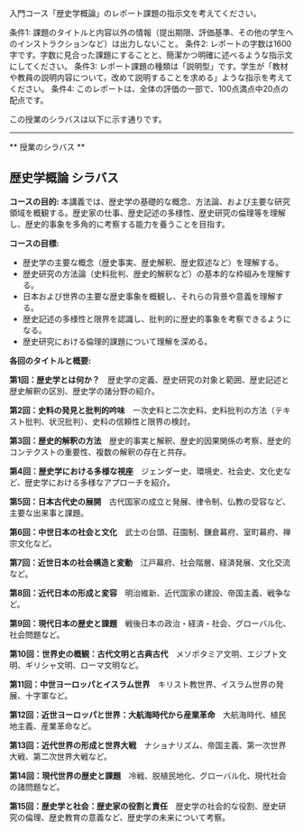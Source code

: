 入門コース「歴史学概論」のレポート課題の指示文を考えてください。

条件1: 課題のタイトルと内容以外の情報（提出期限、評価基準、その他の学生へのインストラクションなど）は出力しないこと。
条件2: レポートの字数は1600字です。字数に見合った課題にすることと、簡潔かつ明確に述べるような指示文にしてください。
条件3: レポート課題の種類は「説明型」です。学生が「教材や教員の説明内容について，改めて説明することを求める」ような指示を考えてください。
条件4: このレポートは、全体の評価の一部で、100点満点中20点の配点です。

この授業のシラバスは以下に示す通りです。

---------------------------------------
** 授業のシラバス **
## 歴史学概論 シラバス

**コースの目的:** 本講義では、歴史学の基礎的な概念、方法論、および主要な研究領域を概観する。歴史家の仕事、歴史記述の多様性、歴史研究の倫理等を理解し、歴史的事象を多角的に考察する能力を養うことを目指す。

**コースの目標:**

* 歴史学の主要な概念（歴史事実、歴史解釈、歴史叙述など）を理解する。
* 歴史研究の方法論（史料批判、歴史的解釈など）の基本的な枠組みを理解する。
* 日本および世界の主要な歴史事象を概観し、それらの背景や意義を理解する。
* 歴史記述の多様性と限界を認識し、批判的に歴史的事象を考察できるようになる。
* 歴史研究における倫理的課題について理解を深める。


**各回のタイトルと概要:**

**第1回：歴史学とは何か？**　歴史学の定義、歴史研究の対象と範囲、歴史記述と歴史解釈の区別、歴史学の諸分野の紹介。

**第2回：史料の発見と批判的吟味**　一次史料と二次史料、史料批判の方法（テキスト批判、状況批判）、史料の信頼性と限界の検討。

**第3回：歴史的解釈の方法**　歴史的事実と解釈、歴史的因果関係の考察、歴史的コンテクストの重要性、複数の解釈の存在と共存。

**第4回：歴史学における多様な視座**　ジェンダー史、環境史、社会史、文化史など、歴史学における多様なアプローチを紹介。

**第5回：日本古代史の展開**　古代国家の成立と発展、律令制、仏教の受容など、主要な出来事と課題。

**第6回：中世日本の社会と文化**　武士の台頭、荘園制、鎌倉幕府、室町幕府、禅宗文化など。

**第7回：近世日本の社会構造と変動**　江戸幕府、社会階層、経済発展、文化交流など。

**第8回：近代日本の形成と変容**　明治維新、近代国家の建設、帝国主義、戦争など。

**第9回：現代日本の歴史と課題**　戦後日本の政治・経済・社会、グローバル化、社会問題など。

**第10回：世界史の概観：古代文明と古典古代**　メソポタミア文明、エジプト文明、ギリシャ文明、ローマ文明など。

**第11回：中世ヨーロッパとイスラム世界**　キリスト教世界、イスラム世界の発展、十字軍など。

**第12回：近世ヨーロッパと世界：大航海時代から産業革命**　大航海時代、植民地主義、産業革命など。

**第13回：近代世界の形成と世界大戦**　ナショナリズム、帝国主義、第一次世界大戦、第二次世界大戦など。

**第14回：現代世界の歴史と課題**　冷戦、脱植民地化、グローバル化、現代社会の諸問題など。

**第15回：歴史学と社会：歴史家の役割と責任**　歴史学の社会的な役割、歴史研究の倫理、歴史教育の意義など、歴史学の未来について考察。
